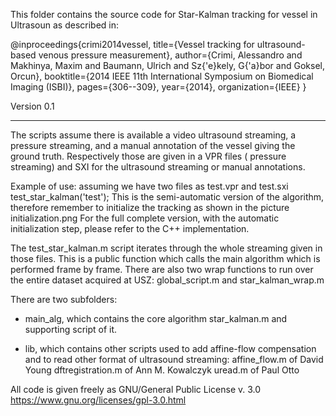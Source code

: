 This folder contains the source code for Star-Kalman tracking for vessel in Ultrasoun as described in:

@inproceedings{crimi2014vessel,
  title={Vessel tracking for ultrasound-based venous pressure measurement},
  author={Crimi, Alessandro and Makhinya, Maxim and Baumann, Ulrich and Sz{\'e}kely, G{\'a}bor and Goksel, Orcun},
  booktitle={2014 IEEE 11th International Symposium on Biomedical Imaging (ISBI)},
  pages={306--309},
  year={2014},
  organization={IEEE}
}

Version 0.1

-------------------------------------
The scripts assume there is available a video ultrasound streaming, a pressure streaming, and a manual annotation of the vessel giving the ground truth. 
Respectively those are given in a VPR files ( pressure streaming) and SXI for the ultrasound streaming or manual annotations.

Example of use: 
assuming we have two files as test.vpr and test.sxi
test_star_kalman('test');
This is the semi-automatic version of the algorithm, therefore remember to initialize the tracking as shown in the picture initialization.png
For the full complete version, with the automatic initialization step, please refer to the C++ implementation.

The test_star_kalman.m script iterates through the whole streaming given in those files. This is a public function which calls the main algorithm which is 
performed frame by frame.
There are also two wrap functions to run over the entire dataset acquired at USZ: global_script.m and star_kalman_wrap.m

There are two subfolders:
- main_alg, which contains the core algorithm star_kalman.m and supporting script of it.

- lib, which contains other scripts used to add affine-flow compensation and to read other format of ultrasound streaming:
  affine_flow.m of David Young
  dftregistration.m of Ann M. Kowalczyk
  uread.m of Paul Otto


All code is given freely as GNU/General Public License v. 3.0
https://www.gnu.org/licenses/gpl-3.0.html
